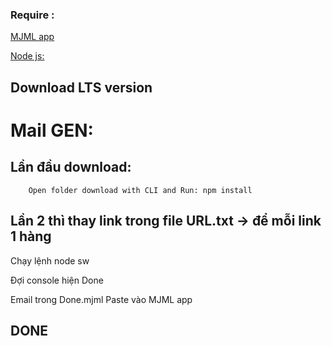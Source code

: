 ### Require :
[MJML app](http://mjmlio.github.io/mjml-app/)

[Node js:](https://nodejs.org/en/)
## Download **LTS** version
    
   
   
   
# Mail GEN:
## Lần đầu download: 
        Open folder download with CLI and Run: npm install
        
## Lần 2 thì thay link trong file URL.txt -> để mỗi link 1 hàng
Chạy lệnh node sw 

Đợi console hiện Done


Email trong Done.mjml 
Paste vào MJML app 

## DONE
